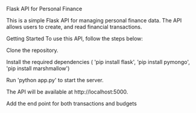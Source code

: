 Flask API for Personal Finance

This is a simple Flask API for managing personal finance data. The API allows users to create, and read financial transactions.

Getting Started
To use this API, follow the steps below:

Clone the repository.

Install the required dependencies ( 'pip install flask', 'pip install pymongo', 'pip install marshmallow')

Run 'python app.py' to start the server.

The API will be available at http://localhost:5000.

Add the end point for both transactions and budgets 
